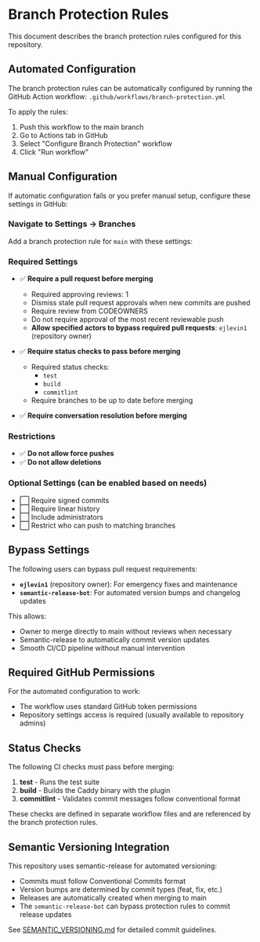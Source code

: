 # Branch Protection Rules

This document describes the branch protection rules configured for this repository.

## Automated Configuration

The branch protection rules can be automatically configured by running the GitHub Action workflow:
`.github/workflows/branch-protection.yml`

To apply the rules:
1. Push this workflow to the main branch
2. Go to Actions tab in GitHub
3. Select "Configure Branch Protection" workflow
4. Click "Run workflow"

## Manual Configuration

If automatic configuration fails or you prefer manual setup, configure these settings in GitHub:

### Navigate to Settings → Branches

Add a branch protection rule for `main` with these settings:

### Required Settings
- ✅ **Require a pull request before merging**
  - Required approving reviews: 1
  - Dismiss stale pull request approvals when new commits are pushed
  - Require review from CODEOWNERS
  - Do not require approval of the most recent reviewable push
  - **Allow specified actors to bypass required pull requests**: `ejlevin1` (repository owner)

- ✅ **Require status checks to pass before merging**
  - Required status checks:
    - `test`
    - `build`
    - `commitlint`
  - Require branches to be up to date before merging

- ✅ **Require conversation resolution before merging**

### Restrictions
- ✅ **Do not allow force pushes**
- ✅ **Do not allow deletions**

### Optional Settings (can be enabled based on needs)
- ⬜ Require signed commits
- ⬜ Require linear history
- ⬜ Include administrators
- ⬜ Restrict who can push to matching branches

## Bypass Settings

The following users can bypass pull request requirements:
- **`ejlevin1`** (repository owner): For emergency fixes and maintenance
- **`semantic-release-bot`**: For automated version bumps and changelog updates

This allows:
- Owner to merge directly to main without reviews when necessary
- Semantic-release to automatically commit version updates
- Smooth CI/CD pipeline without manual intervention

## Required GitHub Permissions

For the automated configuration to work:
- The workflow uses standard GitHub token permissions
- Repository settings access is required (usually available to repository admins)

## Status Checks

The following CI checks must pass before merging:
1. **test** - Runs the test suite
2. **build** - Builds the Caddy binary with the plugin
3. **commitlint** - Validates commit messages follow conventional format

These checks are defined in separate workflow files and are referenced by the branch protection rules.

## Semantic Versioning Integration

This repository uses semantic-release for automated versioning:
- Commits must follow Conventional Commits format
- Version bumps are determined by commit types (feat, fix, etc.)
- Releases are automatically created when merging to main
- The `semantic-release-bot` can bypass protection rules to commit release updates

See [SEMANTIC_VERSIONING.md](../SEMANTIC_VERSIONING.md) for detailed commit guidelines.
